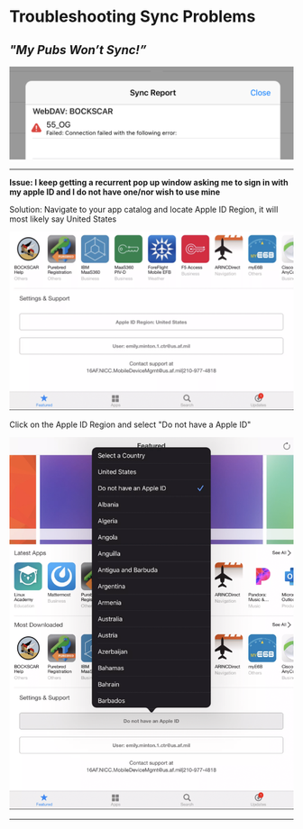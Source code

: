 
# Troubleshooting Sync Problems

## *"My Pubs Won’t Sync!”*
![](img/syncissue.png)

----

<b>Issue: I keep getting a recurrent pop up window asking me to sign in with my apple ID and I do not have one/nor wish to use mine</b>

Solution: Navigate to your app catalog and locate Apple ID Region, it will most likely say United States

![](img/appleid.png)

Click on the Apple ID Region and select "Do not have a Apple ID"

![](img/appleid2.png)

---

